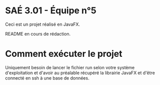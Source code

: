 # SAÉ 3.01 - Équipe n°5

Ceci est un projet réalisé en JavaFX.

README en cours de rédaction.

# Comment exécuter le projet

Uniquement besoin de lancer le fichier run selon votre système d'exploitation et d'avoir au préalable récupéré la librairie JavaFX et d'être connecté en ssh à une base de données.